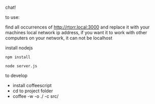 chat!

to use:

find all occurrences of http://rtorr.local:3000 and replace it with your machines local network ip address, if you want it to work with other computers on your network, it can not be localhost
    
install nodejs

    npm install

    node server.js

to develop
 - install coffeescript
 - cd to project folder
 - coffee -w -o ./ -c src/
